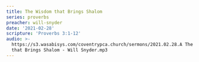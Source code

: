 ```yaml
---
title: The Wisdom that Brings Shalom
series: proverbs
preacher: will-snyder
date: '2021-02-28'
scripture: 'Proverbs 3:1-12'
audio: >-
  https://s3.wasabisys.com/coventrypca.church/sermons/2021.02.28.A The Wisdom
  that Brings Shalom - Will Snyder.mp3
---
```

